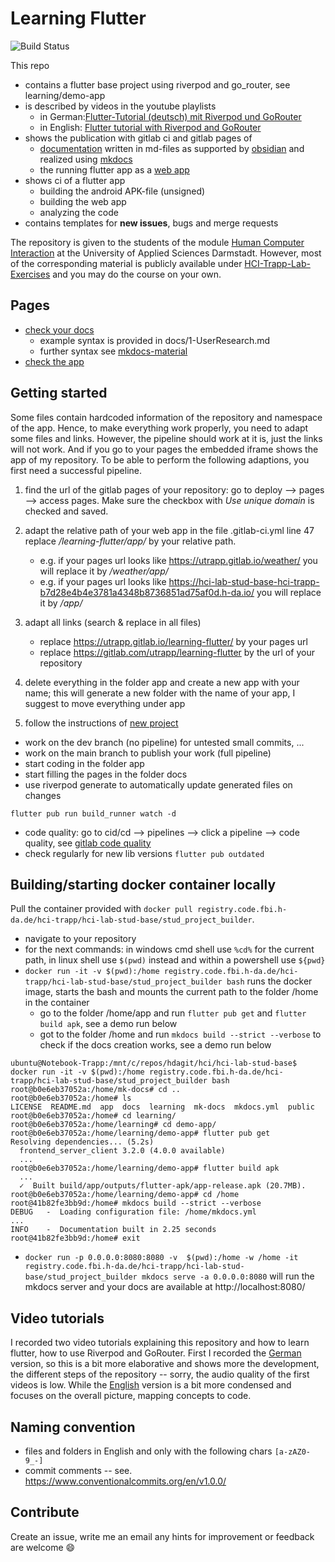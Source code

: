 # Learning Flutter

![Build Status](https://code.fbi.h-da.de/hci-trapp/hci-lab-stud-base/badges/main/pipeline.svg)

This repo 

- contains a flutter base project using riverpod and go_router, see learning/demo-app
- is described by videos in the youtube playlists
  - in German:[Flutter-Tutorial (deutsch) mit Riverpod und GoRouter](https://www.youtube.com/playlist?list=PLosiZFS_rnz4QLGoivxmL8thtp9la79eW)
  - in English: [Flutter tutorial with Riverpod and GoRouter](https://www.youtube.com/playlist?list=PLosiZFS_rnz6GE9SJPoVrmHB3wndU6K_Q)
- shows the publication with gitlab ci and gitlab pages of
  - [documentation](https://hci-lab-stud-base-hci-trapp-b7d28e4b4e3781a4348b8736851ad75af0d.h-da.io/docs) written in md-files as supported by [obsidian](https://obsidian.md/) and realized using [mkdocs](https://www.mkdocs.org/)
  - the running flutter app as a [web app](https://hci-lab-stud-base-hci-trapp-b7d28e4b4e3781a4348b8736851ad75af0d.h-da.io/app/)
- shows ci of a flutter app
  - building the android APK-file (unsigned)
  - building the web app
  - analyzing the code
- contains templates for **new issues**, bugs and merge requests

The repository is given to the students of the module [Human Computer Interaction](https://obs.fbi.h-da.de/mhb/modul.php?nr=30.7328&sem=20212) at the University of Applied Sciences Darmstadt.
However, most of the corresponding material is publicly available under [HCI-Trapp-Lab-Exercises](https://hci-trapp.h-da.io/hci-material/) and you may do the course on your own.

## Pages

- [check your docs](https://hci-lab-stud-base-hci-trapp-b7d28e4b4e3781a4348b8736851ad75af0d.h-da.io/docs/)
    - example syntax is provided in docs/1-UserResearch.md
    - further syntax see [mkdocs-material](https://squidfunk.github.io/mkdocs-material/reference/)
- [check the app](https://hci-lab-stud-base-hci-trapp-b7d28e4b4e3781a4348b8736851ad75af0d.h-da.io/app/)

## Getting started

Some files contain hardcoded information of the repository and namespace of the app. Hence, to make everything work properly, you need to adapt some files and links. However, the pipeline should work at it is, just the links will not work. And if you go to your pages the embedded iframe shows the app of my repository. To be able to perform the following adaptions, you first need a successful pipeline.

1. find the url of the gitlab pages of your repository: go to deploy --> pages --> access pages. Make sure the checkbox with _Use unique domain_ is checked and saved.

2. adapt the relative path of your web app in the file .gitlab-ci.yml line 47 replace _/learning-flutter/app/_ by your relative path.

   - e.g. if your pages url looks like https://utrapp.gitlab.io/weather/ you will replace it by _/weather/app/_
   - e.g. if your pages url looks like https://hci-lab-stud-base-hci-trapp-b7d28e4b4e3781a4348b8736851ad75af0d.h-da.io/ you will replace it by _/app/_

3. adapt all links (search & replace in all files)

   - replace https://utrapp.gitlab.io/learning-flutter/ by your pages url
   - replace https://gitlab.com/utrapp/learning-flutter by the url of your repository

4. delete everything in the folder app and create a new app with your name; this will generate a new folder with the name of your app, I suggest to move everything under app 
5. follow the instructions of [new project](https://hci-trapp.h-da.io/hci-material/theory/flutter/#new-project) 

- work on the dev branch (no pipeline) for untested small commits, ...
- work on the main branch to publish your work (full pipeline)
- start coding in the folder app
- start filling the pages in the folder docs
- use riverpod generate to automatically update generated files on changes

```
flutter pub run build_runner watch -d
```

- code quality: go to cid/cd --> pipelines --> click a pipeline --> code quality, see [gitlab code quality](https://docs.gitlab.com/ee/ci/testing/code_quality.html)
- check regularly for new lib versions `flutter pub outdated`

## Building/starting docker container locally
Pull the container provided with `docker pull registry.code.fbi.h-da.de/hci-trapp/hci-lab-stud-base/stud_project_builder`.
- navigate to your repository
- for the next commands: in windows cmd shell use `%cd%` for the current path, in linux shell use `$(pwd)` instead and within a powershell use `${pwd}`
- `docker run -it -v $(pwd):/home registry.code.fbi.h-da.de/hci-trapp/hci-lab-stud-base/stud_project_builder bash` runs the docker image, starts the bash and mounts the current path to the folder /home in the container
  - go to the folder /home/app and run `flutter pub get` and `flutter build apk`, see a demo run below
  - got to the folder /home and run `mkdocs build --strict --verbose` to check if the docs creation works, see a demo run below

```
ubuntu@Notebook-Trapp:/mnt/c/repos/hdagit/hci/hci-lab-stud-base$ docker run -it -v $(pwd):/home registry.code.fbi.h-da.de/hci-trapp/hci-lab-stud-base/stud_project_builder bash
root@b0e6eb37052a:/home/mk-docs# cd ..
root@b0e6eb37052a:/home# ls
LICENSE  README.md  app  docs  learning  mk-docs  mkdocs.yml  public
root@b0e6eb37052a:/home# cd learning/
root@b0e6eb37052a:/home/learning# cd demo-app/
root@b0e6eb37052a:/home/learning/demo-app# flutter pub get
Resolving dependencies... (5.2s)
  frontend_server_client 3.2.0 (4.0.0 available)
  ...
root@b0e6eb37052a:/home/learning/demo-app# flutter build apk
  ...
  ✓  Built build/app/outputs/flutter-apk/app-release.apk (20.7MB).
root@b0e6eb37052a:/home/learning/demo-app# cd /home
root@41b82fe3bb9d:/home# mkdocs build --strict --verbose
DEBUG   -  Loading configuration file: /home/mkdocs.yml
...
INFO    -  Documentation built in 2.25 seconds
root@41b82fe3bb9d:/home# exit 
```
  
- `docker run -p 0.0.0.0:8080:8080 -v  $(pwd):/home -w /home -it registry.code.fbi.h-da.de/hci-trapp/hci-lab-stud-base/stud_project_builder mkdocs serve -a 0.0.0.0:8080` will run the mkdocs server and your docs are available at http://localhost:8080/

## Video tutorials

I recorded two video tutorials explaining this repository and how to learn flutter, how to use Riverpod and GoRouter. First I recorded the [German](https://www.youtube.com/playlist?list=PLosiZFS_rnz4QLGoivxmL8thtp9la79eW) version, so this is a bit more elaborative and shows more the development, the different steps of the repository -- sorry, the audio quality of the first videos is low. While the [English](https://www.youtube.com/playlist?list=PLosiZFS_rnz6GE9SJPoVrmHB3wndU6K_Q) version is a bit more condensed and focuses on the overall picture, mapping concepts to code.

## Naming convention

- files and folders in English and only with the following chars `[a-zAZ0-9_-]`
- commit comments -- see. https://www.conventionalcommits.org/en/v1.0.0/

## Contribute

Create an issue, write me an email any hints for improvement or feedback are welcome :smile:
